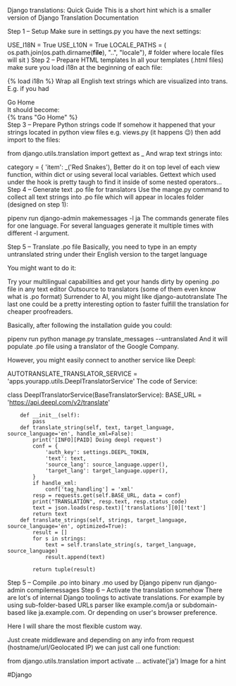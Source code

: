 Django translations: Quick Guide
This is a short hint which is a smaller version of Django Translation Documentation

Step 1 – Setup
Make sure in settings.py you have the next settings:

USE_I18N = True
USE_L10N = True
LOCALE_PATHS = (
	os.path.join(os.path.dirname(__file__), "..", "locale"), # folder where locale files will sit
)
Step 2 – Prepare HTML templates
In all your templates (.html files) make sure you load i18n at the beginning of each file:

{% load i18n %}
Wrap all English text strings which are visualized into trans. E.g. if you had

<div class="item">Go Home</div>
It should become:

<div class="item">{% trans "Go Home" %}</div>
Step 3 – Prepare Python strings code
If somehow it happened that your strings located in python view files e.g. views.py (it happens 😉) then add import to the files:

from django.utils.translation import gettext as _
And wrap text strings into:

category = {
	'item': _('Red Snakes'), 
Better do it on top level of each view function, within dict or using several local variables. Gettext which used under the hook is pretty taugh to find it inside of some nested operators...
Step 4 – Generate text .po file for translators
Use the mange.py command to collect all text strings into .po file which will appear in locales folder (designed on step 1):

pipenv run django-admin makemessages -l ja
The commands generate files for one language. For several languages generate it multiple times with different -l argument.

Step 5 – Translate .po file
Basically, you need to type in an empty untranslated string under their English version to the target language

You might want to do it:

Try your multilingual capabilities and get your hands dirty by opening .po file in any text editor
Outsource to translators (some of them even know what is .po format)
Surrender to AI, you might like django-autotranslate
The last one could be a pretty interesting option to faster fulfill the translation for cheaper proofreaders.

Basically, after following the installation guide you could:

pipenv run python manage.py translate_messages --untranslated
And it will populate .po file using a translator of the Google Company.

However, you might easily connect to another service like Deepl:

AUTOTRANSLATE_TRANSLATOR_SERVICE = 'apps.yourapp.utils.DeeplTranslatorService'
The code of Service:

class DeeplTranslatorService(BaseTranslatorService):
	    BASE_URL = 'https://api.deepl.com/v2/translate'
	
	    def __init__(self):
	        pass
	    def translate_string(self, text, target_language, source_language='en', handle_xml=False):
	        print('[INFO][PAID] Doing deepl request')
	        conf = {
	            'auth_key': settings.DEEPL_TOKEN,
	            'text': text,
	            'source_lang': source_language.upper(),
	            'target_lang': target_language.upper(),
	        }
	        if handle_xml:
	            conf['tag_handling'] = 'xml'
	        resp = requests.get(self.BASE_URL, data = conf)
	        print("TRANSLATION", resp.text, resp.status_code)
	        text = json.loads(resp.text)['translations'][0]['text']
	        return text
	    def translate_strings(self, strings, target_language, source_language='en', optimized=True):
	        result = []
	        for s in strings:
	            text = self.translate_string(s, target_language, source_language)
	            result.append(text)
	        
	        return tuple(result)
Step 5 – Compile .po into binary .mo used by Django
pipenv run django-admin compilemessages
Step 6 – Activate the translation somehow
There are lot's of internal Django toolings to activate translations. For example by using sub-folder-based URLs parser like example.com/ja or subdomain-based like ja.example.com. Or depending on user's browser preference.

Here I will share the most flexible custom way.

Just create middleware and depending on any info from request (hostname/url/Geolocated IP) we can just call one function:

from django.utils.translation import activate
...
activate('ja')
Image for a hint

#Django
